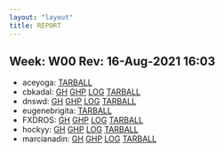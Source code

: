 ```yaml
---
layout: "layout"
title: REPORT
---
```


## Week: W00 Rev: 16-Aug-2021 16:03

* aceyoga: [TARBALL](aceyoga.tar.bz2.txt)<br>
* cbkadal: [GH](https://github.com/cbkadal/os212/) [GHP](https://cbkadal.github.io/os212/) [LOG](https://cbkadal.github.io/os212/TXT/mylog.txt) [TARBALL](cbkadal.tar.bz2.txt)<br>
* dnswd: [GH](https://github.com/dnswd/os212/) [GHP](https://dnswd.github.io/os212/) [LOG](https://dnswd.github.io/os212/TXT/mylog.txt) [TARBALL](dnswd.tar.bz2.txt)<br>
* eugenebrigita: [TARBALL](eugenebrigita.tar.bz2.txt)<br>
* FXDROS: [GH](https://github.com/FXDROS/os212/) [GHP](https://FXDROS.github.io/os212/) [LOG](https://FXDROS.github.io/os212/TXT/mylog.txt) [TARBALL](FXDROS.tar.bz2.txt)<br>
* hockyy: [GH](https://github.com/hockyy/os212/) [GHP](https://hockyy.github.io/os212/) [LOG](https://hockyy.github.io/os212/TXT/mylog.txt) [TARBALL](hockyy.tar.bz2.txt)<br>
* marcianadin: [GH](https://github.com/marcianadin/os212/) [GHP](https://marcianadin.github.io/os212/) [LOG](https://marcianadin.github.io/os212/TXT/mylog.txt) [TARBALL](marcianadin.tar.bz2.txt)<br>

